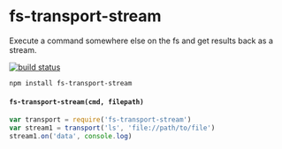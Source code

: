 # fs-transport-stream

Execute a command somewhere else on the fs and get results back as a stream.

[![build status](http://img.shields.io/travis/karissa/fs-transport-stream.svg?style=flat)](http://travis-ci.org/karissa/fs-transport-stream)

```
npm install fs-transport-stream
```

#### `fs-transport-stream(cmd, filepath)`

```js
var transport = require('fs-transport-stream')
var stream1 = transport('ls', 'file://path/to/file')
stream1.on('data', console.log)
```

